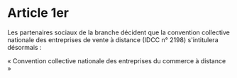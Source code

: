 # Article 1er

Les partenaires sociaux de la branche décident que la convention collective nationale des entreprises de vente à distance (IDCC n° 2198) s'intitulera désormais :

« Convention collective nationale des entreprises du commerce à distance »

